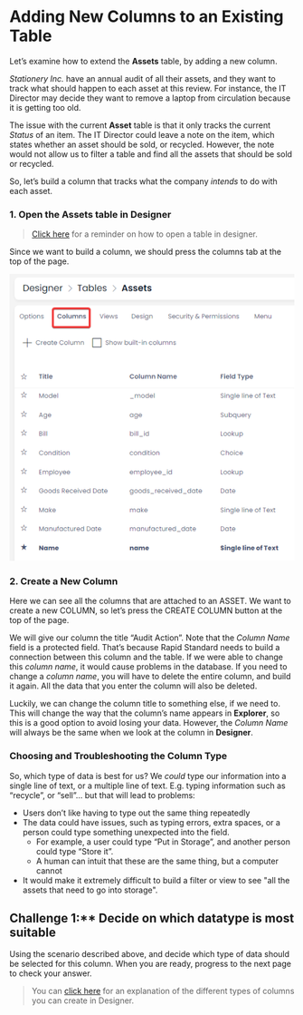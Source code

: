 # Adding New Columns to an Existing Table

Let’s examine how to extend the **Assets** table, by adding a new column.

*Stationery Inc.* have an annual audit of all their assets, and they want to track what should happen to each asset at this review. For instance, the IT Director may decide they want to remove a laptop from circulation because it is getting too old. 

The issue with the current **Asset** table is that it only tracks the current *Status* of an item. The IT Director could leave a note on the item, which states whether an asset should be sold, or recycled. However, the note would not allow us to filter a table and find all the assets that should be sold or recycled.

So, let’s build a column that tracks what the company *intends* to do with each asset.

### 1. Open the Assets table in Designer

> <a href="https://rapiddocs.z8.web.core.windows.net/docs/Rapid/User%20Manual/Designer/how-to-access-designer/" target="_blank">Click here</a> for a reminder on how to open a table in designer.

Since we want to build a column, we should press the columns tab at the top of the page.

![A screenshot that reveals the location of the columns tab at the top of a table in Designer.](<Designer Assets Columns.png>)

### 2. Create a New Column

Here we can see all the columns that are attached to an ASSET. We want to create a new COLUMN, so let’s press the CREATE COLUMN button at the top of the page.

We will give our column the title “Audit Action”. Note that the *Column Name* field is a protected field. That’s because Rapid Standard needs to build a connection between this column and the table. If we were able to change this *column name*, it would cause problems in the database. If you need to change a *column name*, you will have to delete the entire column, and build it again. All the data that you enter the column will also be deleted.

Luckily, we can change the column title to something else, if we need to. This will change the way that the column’s name appears in **Explorer**, so this is a good option to avoid losing your data. However, the *Column Name* will always be the same when we look at the column in **Designer**.

### Choosing and Troubleshooting the Column Type

So, which type of data is best for us? We *could* type our information into a single line of text, or a multiple line of text. E.g. typing information such as “recycle”, or “sell”... but that will lead to problems:
- Users don’t like having to type out the same thing repeatedly
- The data could have issues, such as typing errors, extra spaces, or a person could type something unexpected into the field.
    - For example, a user could type “Put in Storage”, and another person could type “Store it”.
    - A human can intuit that these are the same thing, but a computer cannot
- It would make it extremely difficult to build a filter or view to see "all the assets that need to go into storage".

## Challenge 1:** Decide on which datatype is most suitable
Using the scenario described above, and decide which type of data should be selected for this column. When you are ready, progress to the next page to check your answer.

> You can <a href="https://rapiddocs.z8.web.core.windows.net/docs/Rapid/Keyper%20Manual/Designer/Tables/Table%20Configuration%20Guides/how-to-add-columns-to-a-data-table/" target="_blank">click here</a> for an explanation of the different types of columns you can create in Designer.